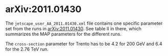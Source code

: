 # arXiv:2011.01430

The `jetscape_user_AA_2011.01430.xml` file contains one specific parameter set
from the runs in [arXiv:2011.01430](https://arxiv.org/pdf/2011.01430).
See table II in there, which summarizes the MAP parameters for the different runs.

The `cross-section` parameter for Trento has to be 4.2 for 200 GeV and 6.4 for 
the 2.76 TeV run.